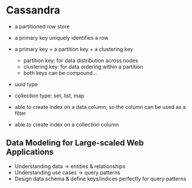 # Cassandra

* a partitioned row store

* a primary key uniquely identifies a row
* a primary key = a partition key + a clustering key
    * partition key: for data distribution across nodes
    * clustering key: for data ordering within a partition
    * both keys can be compound...

* *uuid* type
* collection type: set, list, map
* able to create index on a data column, so the column can be used as a filter
* able to create index on a collection column


## Data Modeling for Large-scaled Web Applications
* Understanding data -> entities & relationships
* Understanding use cases -> query patterns
* Design data schema & define keys/indices perfectly for query patterns

